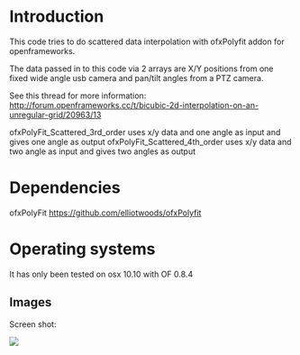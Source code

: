 # Introduction

This code tries to do scattered data interpolation with ofxPolyfit addon for openframeworks.

The data passed in to this code via 2 arrays are X/Y positions from one fixed wide angle usb camera and pan/tilt angles from a PTZ camera.

See this thread for more information: http://forum.openframeworks.cc/t/bicubic-2d-interpolation-on-an-unregular-grid/20963/13

ofxPolyFit_Scattered_3rd_order uses x/y data and one angle as input and gives one angle as output
ofxPolyFit_Scattered_4th_order uses x/y data and two angle as input and gives two angles as output

# Dependencies

ofxPolyFit
https://github.com/elliotwoods/ofxPolyfit


# Operating systems

It has only been tested on osx 10.10 with OF 0.8.4

## Images

Screen shot:

![](https://raw.githubusercontent.com/antimodular/ofxPolyFit-Scarred/master/Screen%20Shot%202015-10-18%20at%208.18.55%20AM.png)